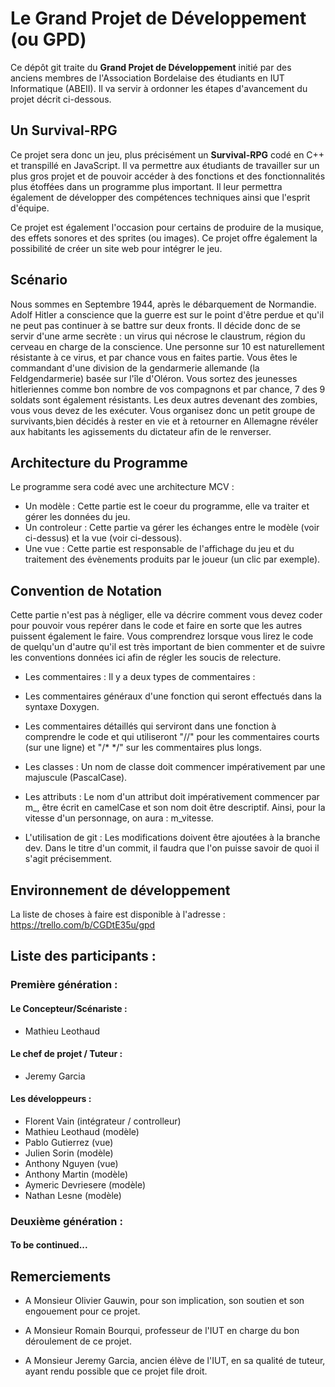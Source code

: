 # Le Grand Projet de Développement (ou GPD)

Ce dépôt git traite du **Grand Projet de Développement** initié par des anciens membres de l'Association Bordelaise des étudiants en IUT Informatique (ABEII).
Il va servir à ordonner les étapes d'avancement du projet décrit ci-dessous.

## Un Survival-RPG

Ce projet sera donc un jeu, plus précisément un **Survival-RPG** codé en C++ et transpillé en JavaScript.
Il va permettre aux étudiants de travailler sur un plus gros projet et de pouvoir accéder à des fonctions et des fonctionnalités plus étoffées dans un programme plus important. Il leur permettra également de développer des compétences techniques ainsi que l'esprit d'équipe.

Ce projet est également l'occasion pour certains de produire de la musique, des effets sonores et des sprites (ou images). Ce projet
offre également la possibilité de créer un site web pour intégrer le jeu.

## Scénario

Nous sommes en Septembre 1944, après le débarquement de Normandie.
Adolf Hitler a conscience que la guerre est sur le point d'être perdue et qu'il ne peut pas continuer à se battre sur deux fronts. Il décide donc de se servir d'une arme secrète : un virus qui nécrose le claustrum, région du cerveau en charge de la conscience. Une personne sur 10 est naturellement résistante à ce virus, et par chance vous en faites partie. Vous êtes le commandant d'une division de la gendarmerie allemande (la Feldgendarmerie) basée sur l'île d'Oléron. Vous sortez des jeunesses hitleriennes comme bon nombre de vos compagnons et par chance, 7 des 9 soldats sont également résistants. Les deux autres devenant des zombies, vous vous devez de les exécuter.
Vous organisez donc un petit groupe de survivants,bien décidés à rester en vie et à retourner en Allemagne révéler aux habitants les agissements du dictateur afin de le renverser.

## Architecture du Programme

Le programme sera codé avec une architecture MCV :

- Un modèle : Cette partie est le coeur du programme, elle va traiter et gérer les données du jeu.
- Un controleur : Cette partie va gérer les échanges entre le modèle (voir ci-dessus) et la vue (voir ci-dessous).
- Une vue : Cette partie est responsable de l'affichage du jeu et du traitement des évènements produits par le joueur (un clic par exemple).

## Convention de Notation

Cette partie n'est pas à négliger, elle va décrire comment vous devez coder pour pouvoir vous repérer dans le code et faire en sorte que les autres puissent également le faire. Vous comprendrez lorsque vous lirez le code de quelqu'un d'autre qu'il est très important de bien commenter et de suivre les conventions données ici afin de régler les soucis de relecture.

- Les commentaires : Il y a deux types de commentaires :
- Les commentaires généraux d'une fonction qui seront effectués dans la syntaxe Doxygen.
- Les commentaires détaillés qui serviront dans une fonction à comprendre le code et qui utiliseront "//" pour les commentaires courts (sur une ligne) et "/* */" sur les commentaires plus longs.

- Les classes : Un nom de classe doit commencer impérativement par une majuscule (PascalCase).
- Les attributs : Le nom d'un attribut doit impérativement commencer par m_, être écrit en camelCase et son nom doit être descriptif. Ainsi, pour la vitesse d'un personnage, on aura : m_vitesse.
- L'utilisation de git : Les modifications doivent être ajoutées à la branche dev. Dans le titre d'un commit, il faudra que l'on puisse savoir de quoi il s'agit précisemment.

## Environnement de développement

La liste de choses à faire est disponible à l'adresse : https://trello.com/b/CGDtE35u/gpd

## Liste des participants :

### Première génération :

#### Le Concepteur/Scénariste : 

- Mathieu Leothaud

#### Le chef de projet / Tuteur :

- Jeremy Garcia

#### Les développeurs : 

- Florent Vain (intégrateur / controlleur)
- Mathieu Leothaud (modèle)
- Pablo Gutierrez (vue)
- Julien Sorin (modèle)
- Anthony Nguyen (vue)
- Anthony Martin (modèle)
- Aymeric Devriesere (modèle)
- Nathan Lesne (modèle)

### Deuxième génération : 

#### To be continued...

## Remerciements

- A Monsieur Olivier Gauwin, pour son implication, son soutien et son engouement pour ce projet.

- A Monsieur Romain Bourqui, professeur de l'IUT en charge du bon déroulement de ce projet.

- A Monsieur Jeremy Garcia, ancien élève de l'IUT, en sa qualité de tuteur, ayant rendu possible que ce projet file droit.
